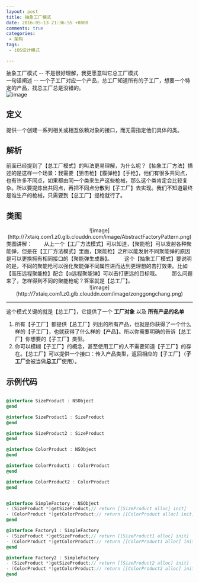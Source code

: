 ```yaml
---
layout: post
title: 抽象工厂模式
date: 2016-05-13 21:36:55 +0800
comments: true
categories: 
 - 架构
tags: 
 - iOS设计模式

---
```


抽象工厂模式 -- 不是很好理解，我更愿意叫它总工厂模式  
一句话阐述 -- 一个子工厂对应一个产品，总工厂知道所有的子工厂，想要一个特定的产品，找总工厂总是没错的。  
![image](http://7xtaiq.com1.z0.glb.clouddn.com/image/zonggongchang.png)
<!-- more -->

## 定义
提供一个创建一系列相关或相互依赖对象的接口，而无需指定他们具体的类。

## 解析
前面已经提到了【总工厂模式】的叫法更易理解，为什么呢？【抽象工厂方法】描述的是这样一个场景：我需要【狙击枪】【霰弹枪】【手枪】，他们有很多共同点，也有许多不同点，如果都由同一个类来生产这些枪械，那么这个类肯定会比较复杂。所以要提炼出共同点，再把不同点分散到【子工厂】去实现。我们不知道最终是谁生产的枪械，只需要到【总工厂】提枪就行了。

## 类图
<div align=center>
![image](http://7xtaiq.com1.z0.glb.clouddn.com/image/AbstractFactoryPattern.png)
</div>
类图讲解：  
&emsp;&emsp;从上一个【工厂方法模式】可以知道，【聚能枪】可以发射各种聚能弹，但是在【工厂方法模式】里面，【聚能枪】之所以能发射不同聚能弹的原因是可以更换拥有相同接口的【聚能弹生成器】。  
&emsp;&emsp;这个【抽象工厂模式】要说明的是，不同的聚能枪可以强化聚能弹不同属性进而达到更理想的击打效果。比如【高压远程聚能枪】配合【α远程聚能弹】可以击打更远的目标哦。  
&emsp;&emsp;那么问题来了，怎样得到不同的聚能枪呢？答案就是【总工厂】。
<div align=center>
![image](http://7xtaiq.com1.z0.glb.clouddn.com/image/zonggongchang.png)
</div>

----
这个模式关键的就是【总工厂】，它提供了一个 **工厂对象** 以及 **所有产品的名单**  

1. 所有【子工厂】都提供【总工厂】列出的所有产品，也就是你获得了一个什么样的【子工厂】，也就获得了什么样的【产品】。所以你需要明确的告诉【总工厂】你想要的【子工厂】类型。
2. 你可以模糊【子工厂】的概念，甚至使用工厂的人不需要知道【子工厂】的存在。【总工厂】可以提供一个接口：传入产品类型，返回相应的【子工厂】（**子工厂**会被当做**总工厂**使用）。

## 示例代码

````objectivec

@interface SizeProduct : NSObject
@end

@interface SizeProduct1 : SizeProduct
@end

@interface SizeProduct2 : SizeProduct
@end

@interface ColorProduct : NSObject
@end

@interface ColorProduct1 : ColorProduct
@end

@interface ColorProduct2 : ColorProduct
@end


@interface SimpleFactory : NSObject
- (SizeProduct *)getSizeProduct;// return [[SizeProduct alloc] init]
- (ColorProduct *)getColorProduct:// return [[ColorProduct alloc] init]
@end

@interface Factory1 : SimpleFactory
- (SizeProduct *)getSizeProduct;// return [[SizeProduct1 alloc] init]
- (ColorProduct *)getColorProduct:// return [[ColorProduct1 alloc] init]
@end

@interface Factory2 : SimpleFactory
- (SizeProduct *)getSizeProduct;// return [[SizeProduct2 alloc] init]
- (ColorProduct *)getColorProduct:// return [[ColorProduct2 alloc] init]
@end

````



